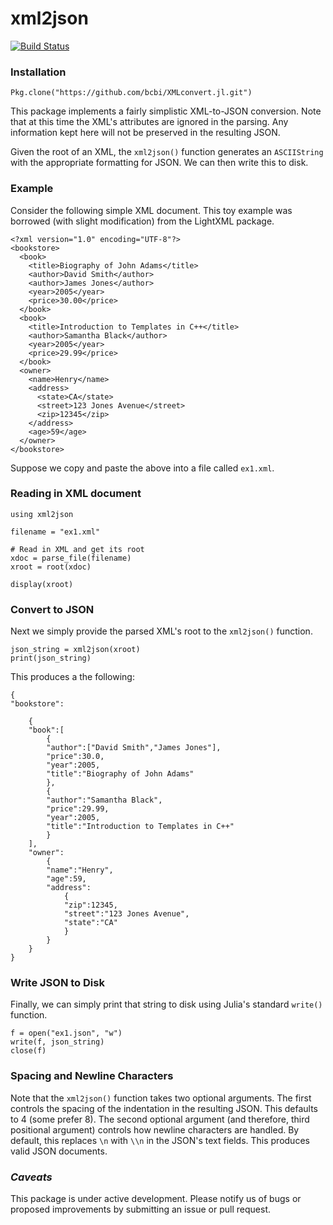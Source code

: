 
# xml2json
[![Build Status](https://travis-ci.org/bcbi/XMLconvert.jl.svg?branch=master)](https://travis-ci.org/bcbi/XMLconvert.jl)

### Installation
```{Julia}
Pkg.clone("https://github.com/bcbi/XMLconvert.jl.git")
```

This package implements a fairly simplistic XML-to-JSON conversion. Note that at this time the XML's attributes are ignored in the parsing. Any information kept here will not be preserved in the resulting JSON.

Given the root of an XML, the `xml2json()` function generates an `ASCIIString` with the appropriate formatting for JSON. We can then write this to disk.



### Example
Consider the following simple XML document. This toy example was borrowed (with slight modification) from the LightXML package.
```{XML}
<?xml version="1.0" encoding="UTF-8"?>
<bookstore>
  <book>
    <title>Biography of John Adams</title>
    <author>David Smith</author>
    <author>James Jones</author>
    <year>2005</year>
    <price>30.00</price>
  </book>
  <book>
    <title>Introduction to Templates in C++</title>
    <author>Samantha Black</author>
    <year>2005</year>
    <price>29.99</price>
  </book>
  <owner>
    <name>Henry</name>
    <address>
      <state>CA</state>
      <street>123 Jones Avenue</street>
      <zip>12345</zip>
    </address>
    <age>59</age>
  </owner>
</bookstore>
```

Suppose we copy and paste the above into a file called `ex1.xml`.

### Reading in XML document
```{Julia}
using xml2json

filename = "ex1.xml"

# Read in XML and get its root
xdoc = parse_file(filename)
xroot = root(xdoc)

display(xroot)
```

### Convert to JSON
Next we simply provide the parsed XML's root to the `xml2json()` function.
```{Julia}
json_string = xml2json(xroot)
print(json_string)
```

This produces a the following:
```{JSON}
{
"bookstore":

    {
    "book":[
        {
        "author":["David Smith","James Jones"],
        "price":30.0,
        "year":2005,
        "title":"Biography of John Adams"
        },
        {
        "author":"Samantha Black",
        "price":29.99,
        "year":2005,
        "title":"Introduction to Templates in C++"
        }
    ],
    "owner":
        {
        "name":"Henry",
        "age":59,
        "address":
            {
            "zip":12345,
            "street":"123 Jones Avenue",
            "state":"CA"
            }
        }
    }
}
```

### Write JSON to Disk
Finally, we can simply print that string to disk using Julia's standard `write()` function.
```{Julia}
f = open("ex1.json", "w")
write(f, json_string)
close(f)
```

### Spacing and Newline Characters
Note that the `xml2json()` function takes two optional arguments. The first controls the spacing of the indentation in the resulting JSON. This defaults to 4 (some prefer 8). The second optional argument (and therefore, third positional argument) controls how newline characters are handled. By default, this replaces `\n` with `\\n` in the JSON's text fields. This produces valid JSON documents.


### _Caveats_
This package is under active development. Please notify us of bugs or proposed improvements by submitting an issue or pull request.
